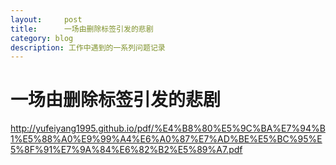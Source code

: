 ```yaml
---
layout:     post
title:      一场由删除标签引发的悲剧
category: blog
description: 工作中遇到的一系列问题记录
---
```


# 一场由删除标签引发的悲剧

http://yufeiyang1995.github.io/pdf/%E4%B8%80%E5%9C%BA%E7%94%B1%E5%88%A0%E9%99%A4%E6%A0%87%E7%AD%BE%E5%BC%95%E5%8F%91%E7%9A%84%E6%82%B2%E5%89%A7.pdf
